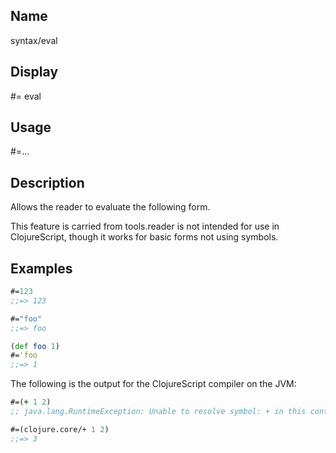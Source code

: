 ## Name
syntax/eval

## Display
#= eval

## Usage
#=...

## Description

Allows the reader to evaluate the following form.

This feature is carried from tools.reader is not intended for use in ClojureScript,
though it works for basic forms not using symbols.

## Examples

```clj
#=123
;;=> 123

#="foo"
;;=> foo

(def foo 1)
#='foo
;;=> 1
```

The following is the output for the ClojureScript compiler on the JVM:

```clj
#=(+ 1 2)
;; java.lang.RuntimeException: Unable to resolve symbol: + in this context

#=(clojure.core/+ 1 2)
;;=> 3
```
